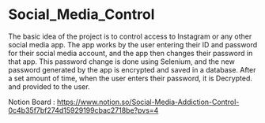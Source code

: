 # Social_Media_Control

The basic idea of the project is to control access to Instagram or any other social media app. The app works by the user entering their ID and password for their social media account, and the app then changes their password in that app. This password change is done using Selenium, and the new password generated by the app is encrypted and saved in a database. After a set amount of time, when the user enters their password, it is Decrypted. and provided to the user.


Notion Board : https://www.notion.so/Social-Media-Addiction-Control-0c4b35f7bf274d15929199cbac2718be?pvs=4
